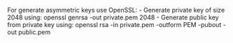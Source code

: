For generate asymmetric keys use OpenSSL:
    - Generate private key of size 2048 using: openssl genrsa -out private.pem 2048
    - Generate public key from private key using: openssl rsa -in private.pem -outform PEM -pubout -out public.pem
